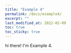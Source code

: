 ```yaml
---
title: "Example 4"
permalink: /docs/example4/
excerpt: ""
last_modified_at: 2022-02-09
toc: true
toc_sticky: true
---
```


hi there! I'm Example 4.